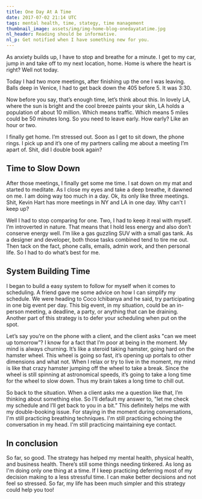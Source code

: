 ```yaml
---
title: One Day At A Time
date: 2017-07-02 21:14 UTC
tags: mental health, time, stategy, time management
thumbnail_image: assets/img/img-home-blog-onedayatatime.jpg
nl_header: Reading should be informative.
nl_p: Get notified when I have something new for you.
---
```

 
As anxiety builds up, I have to stop and breathe for a minute. I get to my car, jump in and take off to my next location, home. Home is where the heart is right? Well not today. 

Today I had two more meetings, after finishing up the one I was leaving. Balls deep in Venice, I had to get back down the 405 before 5. It was 3:30.
 
Now before you say, that’s enough time, let’s think about this. In lovely LA, where the sun is bright and the cool breeze paints your skin, LA holds a population of about 10 million. Which means traffic. Which means 5 miles could be 50 minutes long. So you need to leave early. How early? Like an hour or two.
 
I finally get home. I’m stressed out. Soon as I get to sit down, the phone rings. I pick up and it’s one of my partners calling me about a meeting I’m apart of. Shit, did I double book again? 

## Time to Slow Down

After those meetings, I finally get some me time. I sat down on my mat and started to meditate. As I close my eyes and take a deep breathe, it dawned on me. I am doing way too much in a day. Ok, its only like three meetings. Shit, Kevin Hart has more meetings in NY and LA in one day. Why can't I keep up?
 
Well I had to stop comparing for one. Two, I had to keep it real with myself. I’m introverted in nature. That means that I hold less energy and also don’t conserve energy well. I’m like a gas guzzling SUV with a small gas tank. As a designer and developer, both those tasks combined tend to tire me out. Then tack on the fact, phone calls, emails, admin work, and then personal life. So I had to do what’s best for me.

## System Building Time

I began to build a easy system to follow for myself when it comes to scheduling. A friend gave me some advice on how I can simplify my schedule. We were heading to Coco Ichibanya and he said,  try participating in one big event per day. This big event, in my situation, could be an in-person meeting, a deadline, a party, or anything that can be draining. Another part of this strategy is to defer your scheduling when put on the spot. 
 
Let’s say you’re on the phone with a client, and the client asks "can we meet up tomorrow”? I know for a fact that I’m poor at being in the moment. My mind is always churning. It’s like a steroid taking hamster, going hard on the hamster wheel. This wheel is going so fast, it’s opening up portals to other dimensions and what not. When I relax or try to live in the moment, my mind is like that crazy hamster jumping off the wheel to take a break. Since the wheel is still spinning at astronomical speeds, it’s going to take a long time for the wheel to slow down. Thus my brain takes a long time to chill out.
 
So back to the situation. When a client asks me a question like that, I’m thinking about something else. So I’ll default my answer to, "let me check my schedule and I’ll get back to you in a bit.” This definitely helps me with my double-booking issue. For staying in the moment during conversations, I'm still practicing breathing techniques. I'm still practicing echoing the conversation in my head. I'm still practicing maintaining eye contact.

## In conclusion

So far, so good. The strategy has helped my mental health, physical health, and business health. There’s still some things needing tinkered. As long as I'm doing only one thing at a time. If I keep practicing deferring most of my decision making to a less stressful time. I can make better decisions and not feel so stressed. So far, my life has been much simpler and this strategy could help you too!
 
 


